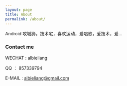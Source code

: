 ```yaml
---
layout: page
title: About
permalink: /about/
---
```


Android 攻城狮，技术宅，喜欢运动，爱唱歌，爱技术，爱...

### Contact me

WECHAT :  albieliang

QQ     ： 857339794

E-MAIL : [albieliang@gmail.com](mailto:albieliang@gmail.com)
